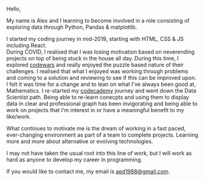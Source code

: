 Hello,

My name is Alex and I learning to become involved in a role consisting of exploring data through Python, Pandas & matplotlib.

I started my coding journey in mid-2019, starting with HTML, CSS & JS including React.  
During COVID, I realised that I was losing motivation based on neverending projects on top of being stuck in the house all day.  During this time, I explored [codewars](https://www.codewars.com/users/aed1988) and really enjoyed the puzzle based nature of their challenges.  I realised that what I enjoyed was working through problems and coming to a solution and reviewing to see if this can be improved upon.
I felt it was time for a change and to lean on what I've always been good at, Mathematics.  I re-started my [codecademy](https://www.codecademy.com/profiles/aed1988) journey and went down the Data Scientist path.  Being able to re-learn conecpts and using them to display data in clear and professional graph has been invigorating and being able to work on projects that I'm interest in or have a meaningful benefit to my like/work.  

What continues to motivate me is the dream of working in a fast paced, ever-changing environment as part of a team to complete projects.  Learning more and more about alternative or evolving technologies.  

I may not have taken the usual root into this line of work, but I will work as hard as anyone to develop my career in programming.

If you would like to contact me, my email is aed1988@gmail.com.

